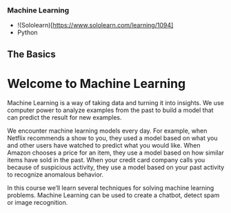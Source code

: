 
### Machine Learning

* !(Sololearn)[https://www.sololearn.com/learning/1094] 
* Python

## The Basics

# Welcome to Machine Learning

Machine Learning is a way of taking data and turning it into insights.
We use computer power to analyze examples from the past to build a model that can predict the result for new examples.

We encounter machine learning models every day.
For example, when Netflix recommends a show to you, they used a model based on what you and other users have watched to predict what you would like. When Amazon chooses a price for an item, they use a model based on how similar items have sold in the past. When your credit card company calls you because of suspicious activity, they use a model based on your past activity to recognize anomalous behavior.

In this course we’ll learn several techniques for solving machine learning problems.
Machine Learning can be used to create a chatbot, detect spam or image recognition.
